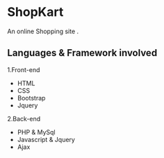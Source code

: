 # ShopKart
An online Shopping site .

## Languages & Framework involved

1.Front-end

  * HTML  
  * CSS
  * Bootstrap 
  * Jquery


2.Back-end

  * PHP & MySql
  * Javascript & Jquery
  * Ajax
